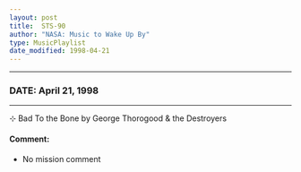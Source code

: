 ```yaml
---
layout: post
title:  STS-90
author: "NASA: Music to Wake Up By"
type: MusicPlaylist
date_modified: 1998-04-21
---
```


----
### DATE: April 21, 1998
----
⊹ Bad To the Bone by George Thorogood & the Destroyers

#### Comment:
* No mission comment

